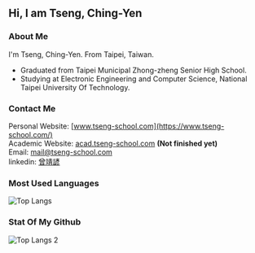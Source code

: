 ## Hi, I am Tseng, Ching-Yen
### About Me
I'm Tseng, Ching-Yen. From Taipei, Taiwan.

- Graduated from Taipei Municipal Zhong-zheng Senior High School.
- Studying at Electronic Engineering and Computer Science, National Taipei University Of Technology.

### Contact Me
Personal Website: [www.tseng-school.com](https://www.tseng-school.com/)  
Academic Website: [acad.tseng-school.com](https://acad.tseng-school.com/)  **(Not finished yet)**  
Email: mail@tseng-school.com  
linkedin: [曾靖諺](https://tw.linkedin.com/in/靖諺-曾-bb34b52b9)

### Most Used Languages
![Top Langs](https://github-readme-stats.vercel.app/api/top-langs/?username=chingyen06&theme=tokyonight)

### Stat Of My Github
![Top Langs 2](https://github-readme-stats.vercel.app/api?username=chingyen06&theme=algolia&show_icons=true)
